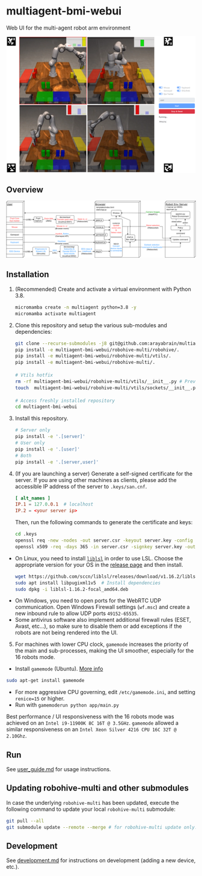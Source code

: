 # multiagent-bmi-webui
Web UI for the multi-agent robot arm environment

![web interface image](assets/web_interface.png)

## Overview
![overview image](assets/overview.png)

## Installation
1. (Recommended) Create and activate a virtual environment with Python 3.8.
    ```bash
    micromamba create -n multiagent python=3.8 -y
    micromamba activate multiagent
    ```
2. Clone this repository and setup the various sub-modules and dependencies:
    ```bash
    git clone --recurse-submodules -j8 git@github.com:arayabrain/multiagent-bmi-webui-collab.git
    pip install -e multiagent-bmi-webui/robohive-multi/robohive/.
    pip install -e multiagent-bmi-webui/robohive-multi/vtils/.
    pip install -e multiagent-bmi-webui/robohive-multi/.

    # Vtils hotfix
    rm -rf multiagent-bmi-webui/robohive-multi/vtils/__init__.py # Prevents a bug down the GELLO line of work
    touch  multiagent-bmi-webui/robohive-multi/vtils/sockets/__init__.py

    # Access freshly installed repository
    cd multiagent-bmi-webui
    ```
3. Install this repository.
    ```bash
    # Server only
    pip install -e '.[server]'
    # User only
    pip install -e '.[user]'
    # Both
    pip install -e '.[server,user]'
    ```
4. (If you are launching a server) Generate a self-signed certificate for the server. If you are using other machines as clients, please add the accessible IP address of the server to `.keys/san.cnf`.
    ```cnf
    [ alt_names ]
    IP.1 = 127.0.0.1  # localhost
    IP.2 = <your server ip>
    ```
    Then, run the following commands to generate the certificate and keys:
    ```bash
    cd .keys
    openssl req -new -nodes -out server.csr -keyout server.key -config san.cnf
    openssl x509 -req -days 365 -in server.csr -signkey server.key -out server.crt -extensions req_ext -extfile san.cnf
    ```

- On Linux, you need to install [`liblsl`](https://github.com/sccn/liblsl) in order to use LSL. Choose the appropriate version for your OS in the [release page](https://github.com/sccn/liblsl/releases) and then install.
    ```bash
    wget https://github.com/sccn/liblsl/releases/download/v1.16.2/liblsl-1.16.2-focal_amd64.deb  # Change to the appropriate OS
    sudo apt install libpugixml1v5  # Install dependencies
    sudo dpkg -i liblsl-1.16.2-focal_amd64.deb
    ```
- On Windows, you need to open ports for the WebRTC UDP communication. Open Windows Firewall settings (`wf.msc`) and create a new inbound rule to allow UDP ports `49152-65535`.
- Some antivirus software also implement additional firewall rules (ESET, Avast, etc...), so make sure to disable them or add exceptions if the robots are not being rendered into the UI.

5. For machines with lower CPU clock, `gamemode` increases the priority of the main and sub-processes, making the UI smoother, especially for the 16 robots mode.
- Install `gamemode` (Ubuntu). [More info](https://github.com/FeralInteractive/gamemode)
```bash
sudo apt-get install gamemode
```
- For more aggressive CPU governing, edit `/etc/gamemode.ini`, and setting `renice=15` or higher.
- Run with `gamemoderun python app/main.py`

Best performance / UI responsiveness with the 16 robots mode was achieved on an `Intel i9-11900K 8C 16T @ 3.5GHz`.
`gamemode` allowed a similar responsiveness on an `Intel Xeon Silver 4216 CPU 16C 32T @ 2.10Ghz`.

## Run
See [user_guide.md](user_guide.md) for usage instructions.

## Updating robohive-multi and other submodules
In case the underlying `robohive-multi` has been updated, execute the following command to update your local `robohive-multi` submodule:
```bash
git pull --all
git submodule update --remote --merge # for robohive-multi update only. For full depth, add --recursive
```

## Development
See [development.md](development.md) for instructions on development (adding a new device, etc.).

